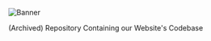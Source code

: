![Banner](https://i.imgur.com/NrH8IVq.png)

(Archived) Repository Containing our Website's Codebase<br>

